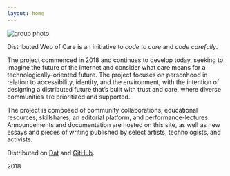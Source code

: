 ```yaml
---
layout: home
---
```

![group photo](static/images/og.jpg)


Distributed Web of Care is an initiative to *code to care* and *code carefully*. 

The project commenced in 2018 and continues to develop today, seeking to imagine the future of the internet and consider what care means for a technologically-oriented future. The project focuses on personhood in relation to accessibility, identity, and the environment, with the intention of designing a distributed future that’s built with trust and care, where diverse communities are prioritized and supported.

The project is composed of community collaborations, educational resources, skillshares, an editorial platform, and performance-lectures. Announcements and documentation are hosted on this site, as well as new essays and pieces of writing published by select artists, technologists, and activists. 

Distributed on [Dat](dat://distributedweb.care/) and [GitHub](https://github.com/tchoi8/distributedwebofcare).

2018  